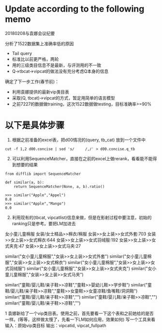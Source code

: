 # Update according to the following memo
20180208与袁娜会议纪要
 
分析了1522数据集上准确率低的原因
- Tail query
- 标准比以前更严格，两轮
- 用的三级类目信息不是最新，与评测用的不一致
- Q->tbcat->vipcat的做法没有充分考虑Q本身的信息
 
确定了下一步工作(春节前)：
- 利用袁娜提供的最新vip类目表
- 采取(Q, tbcat)->vipcat的方式，暂定用简单的语言模型
- 之前7227的数据做training，这次1522数据做testing，目标准确率>=90%

# 以下是具体步骤
1. 根据之前准备的excel表，把d00情况的(query, tb_cat) 放到一个文件中

`cut -f 1,2 d00.concise | sed 's/     /,/' > d00.concise.q_tb`

2. 可以利用SequenceMatcher，直接在之前的excel上做rerank，看看能不能得到想要的结果

```
from difflib import SequenceMatcher

def similar(a, b):
    return SequenceMatcher(None, a, b).ratio()

>>> similar("Apple","Appel")
0.8
>>> similar("Apple","Mango")
0.0
```

2. 利用现有的(tbcat, vipcatlist)信息来做，但是在影射过程中要注意，初始的ranking只是参考。要把LM加进去

女小童儿童棉服  女装/女士精品>>棉衣/棉服        女装>>女上装>>女式外套:703      女装>>女上装>>女式棉衣:644      女装>>女上装>>女式羽绒服:192    女装>>女上装>>女式夹克:47       女装>>女上装>>女式马夹:27

similar("女小童儿童棉服","女装>>女上装>>女式外套")
similar("女小童儿童棉服","女装>>女上装>>女式棉衣")
similar("女小童儿童棉服","女装>>女上装>>女式羽绒服")
similar("女小童儿童棉服","女装>>女上装>>女式夹克")
similar("女小童儿童棉服","女装>>女上装>>女式马夹")



similar("童鞋/婴儿鞋/亲子鞋>>凉鞋","童鞋>>婴幼儿鞋>>学步鞋")
similar("童鞋/婴儿鞋/亲子鞋>>凉鞋","童鞋>>女童鞋>>女童凉鞋/鱼嘴鞋/洞洞鞋")
similar("童鞋/婴儿鞋/亲子鞋>>凉鞋","")
similar("童鞋/婴儿鞋/亲子鞋>>凉鞋","")
similar("童鞋/婴儿鞋/亲子鞋>>凉鞋","")


1 袁娜新给了一个vip类目表。使用之前，首先要看一下这个表和之前她给的是否一样。(等等，这样做太慢了，先看一下LM如何应用，效果如何)
写一个工具来看
输入：原始vip类目标
输出：vipcatid, vipcat_fullpath

